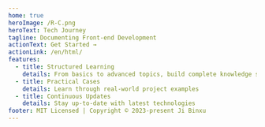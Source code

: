 ```yaml
---
home: true
heroImage: /R-C.png
heroText: Tech Journey
tagline: Documenting Front-end Development
actionText: Get Started →
actionLink: /en/html/
features:
  - title: Structured Learning
    details: From basics to advanced topics, build complete knowledge system
  - title: Practical Cases
    details: Learn through real-world project examples
  - title: Continuous Updates
    details: Stay up-to-date with latest technologies
footer: MIT Licensed | Copyright © 2023-present Ji Binxu
---
```

